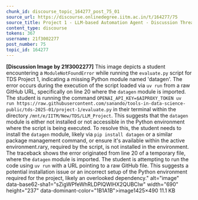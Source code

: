 ```yaml
---
chunk_id: discourse_topic_164277_post_75_01
source_url: https://discourse.onlinedegree.iitm.ac.in/t/164277/75
source_title: Project 1 - LLM-based Automation Agent - Discussion Thread [TDS Jan 2025]
content_type: discourse
tokens: 367
username: 21f3002277
post_number: 75
topic_id: 164277
---
```


**[Discussion Image by 21f3002277]** This image depicts a student encountering a `ModuleNotFoundError` while running the `evaluate.py` script for TDS Project 1, indicating a missing Python module named 'datagen'. The error occurs during the execution of the script loaded via `uv run` from a raw GitHub URL, specifically on line 20 where the `datagen` module is imported. The student is running the command `OPENAI_API_KEY=$AIPROXY_TOKEN uv run https://raw.githubusercontent.com/sanando/tools-in-data-science-public/tds-2025-01/project-1/evaluate.py` in their terminal within the directory `/mnt/e/IITM/New/TDS/LLM_Project`. This suggests that the `datagen` module is either not installed or not accessible in the Python environment where the script is being executed. To resolve this, the student needs to install the `datagen` module, likely via `pip install datagen` or a similar package management command, or ensure it's available within the active environment.rary, required by the script, is not installed in the environment. The traceback shows the error originated from line 20 of a temporary file, where the `datagen` module is imported. The student is attempting to run the code using `uv run` with a URL pointing to a raw GitHub file. This suggests a potential installation issue or an incorrect setup of the Python environment required for the project, likely an overlooked dependency." alt="image" data-base62-sha1="sZigWPfeWhRLDPlQWlHX2QUBClw" width="690" height="237" data-dominant-color="1B1A1B">image1425×490 11.1 KB
